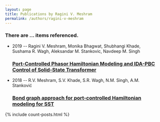 ```yaml
---
layout: page
title: Publications by Ragini V. Meshram
permalink: /authors/ragini-v-meshram
---
```


<h3 id="number-posts">There are ... items referenced.</h3>
<ul class="post-list">
<li><span class='post-meta'>2019 -- Ragini V. Meshram, Monika Bhagwat, Shubhangi Khade, Sushama R. Wagh, Aleksandar M. Stankovic, Navdeep M. Singh</span><h3><a class='post-link' href="{{ site.baseurl }}/port-controlled-phasor-hamiltonian-modeling-and-ida-pbc-control-of-solid-state-transformer">Port-Controlled Phasor Hamiltonian Modeling and IDA-PBC Control of Solid-State Transformer</a></h3></li>
<li><span class='post-meta'>2018 -- R.V. Meshram, S.V. Khade, S.R. Wagh, N.M. Singh, A.M. Stanković</span><h3><a class='post-link' href="{{ site.baseurl }}/bond-graph-approach-for-port-controlled-hamiltonian-modeling-for-sst">Bond graph approach for port-controlled Hamiltonian modeling for SST</a></h3></li>

</ul>
{% include count-posts.html %}
